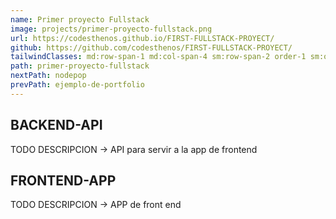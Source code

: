 ```yaml
---
name: Primer proyecto Fullstack
image: projects/primer-proyecto-fullstack.png
url: https://codesthenos.github.io/FIRST-FULLSTACK-PROYECT/
github: https://github.com/codesthenos/FIRST-FULLSTACK-PROYECT/
tailwindClasses: md:row-span-1 md:col-span-4 sm:row-span-2 order-1 sm:order-1 md:order-1
path: primer-proyecto-fullstack
nextPath: nodepop
prevPath: ejemplo-de-portfolio
---
```


## BACKEND-API

TODO DESCRIPCION -> API para servir a la app de frontend

## FRONTEND-APP

TODO DESCRIPCION -> APP de front end

